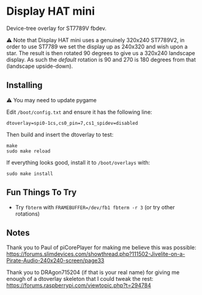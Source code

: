 # Display HAT mini

Device-tree overlay for ST7789V fbdev.

:warning: Note that Display HAT mini uses a genuinely 320x240 ST7789V2, in order to use ST7789 we set the display up as 240x320 and wish upon a star. The result is then rotated 90 degrees to give us a 320x240 landscape display. As such the *default* rotation is 90 and 270 is 180 degrees from that (landscape upside-down).

## Installing

:warning: You may need to update pygame

Edit `/boot/config.txt` and ensure it has the following line:

```
dtoverlay=spi0-1cs,cs0_pin=7,cs1_spidev=disabled
```

Then build and insert the dtoverlay to test:

```
make
sudo make reload
```

If everything looks good, install it to `/boot/overlays` with:

```
sudo make install
```

## Fun Things To Try

* Try `fbterm` with `FRAMEBUFFER=/dev/fb1 fbterm -r 3` (or try other rotations)

## Notes

Thank you to Paul of piCorePlayer for making me believe this was possible:  https://forums.slimdevices.com/showthread.php?111502-Jivelite-on-a-Pirate-Audio-240x240-screen/page33

Thank you to DRAgon715204 (if that is your real name) for giving me enough of a dtoverlay skeleton that I could tweak the rest: https://forums.raspberrypi.com/viewtopic.php?t=294784
